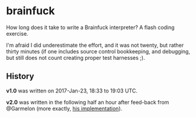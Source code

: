 # brainfuck

How long does it take to write a Brainfuck interpreter? A flash coding exercise.

I'm afraid I did underestimate the effort, and it was not twenty, but rather thirty minutes (if one includes source
control bookkeeping, and debugging, but still does not count creating proper test harnesses ;).

## History

**v1.0** was written on 2017-Jan-23, 18:33 to 19:03 UTC.

**v2.0** was written in the following half an hour after feed-back from @Garmelon (more exactly,
[his implementation](https://gist.github.com/Garmelon/6bbbd68461d480e46e3b8ae446220ed0)).
